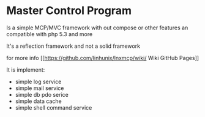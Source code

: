 Master Control Program
=========================
Is a simple MCP/MVC framework with out compose or other features an compatible with php 5.3 and more 

It's a reflection framework and not a solid framework 
 
for more info [[https://github.com/linhunix/lnxmcp/wiki/ Wiki GitHub Pages]] 

It is implement:
 - simple log service 
 - simple mail service 
 - simple db pdo serice 
 - simple data cache 
 - simple shell command service 
 



  
   
